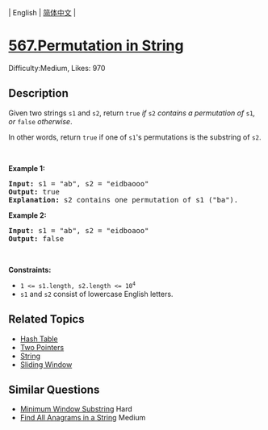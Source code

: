 
| English | [简体中文](problem_zh.md) |

# [567.Permutation in String](https://leetcode.com/problems/permutation-in-string/)
Difficulty:Medium, Likes: 970

## Description

<p>Given two strings <code>s1</code> and <code>s2</code>, return <code>true</code><em> if </em><code>s2</code><em> contains a permutation of </em><code>s1</code><em>, or </em><code>false</code><em> otherwise</em>.</p>

<p>In other words, return <code>true</code> if one of <code>s1</code>&#39;s permutations is the substring of <code>s2</code>.</p>

<p>&nbsp;</p>
<p><strong class="example">Example 1:</strong></p>

<pre>
<strong>Input:</strong> s1 = &quot;ab&quot;, s2 = &quot;eidbaooo&quot;
<strong>Output:</strong> true
<strong>Explanation:</strong> s2 contains one permutation of s1 (&quot;ba&quot;).
</pre>

<p><strong class="example">Example 2:</strong></p>

<pre>
<strong>Input:</strong> s1 = &quot;ab&quot;, s2 = &quot;eidboaoo&quot;
<strong>Output:</strong> false
</pre>

<p>&nbsp;</p>
<p><strong>Constraints:</strong></p>

<ul>
	<li><code>1 &lt;= s1.length, s2.length &lt;= 10<sup>4</sup></code></li>
	<li><code>s1</code> and <code>s2</code> consist of lowercase English letters.</li>
</ul>


## Related Topics

- [Hash Table](https://leetcode.com/tag/hash-table/)
- [Two Pointers](https://leetcode.com/tag/two-pointers/)
- [String](https://leetcode.com/tag/string/)
- [Sliding Window](https://leetcode.com/tag/sliding-window/)

## Similar Questions

- [Minimum Window Substring](../minimum-window-substring/README_EN.md) Hard 
- [Find All Anagrams in a String](../find-all-anagrams-in-a-string/README_EN.md) Medium 
